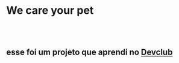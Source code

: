 <h1> We care your pet</h1>
<br>
<br>
<h2> esse foi um projeto que aprendi no <a href="https://aulas.devclub.com.br/login" target="_blank"> Devclub </a> </h2>
